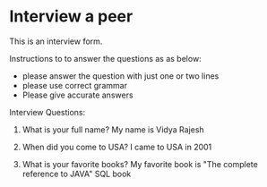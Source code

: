 
# Interview a peer #

This is an interview form.

Instructions to to answer the questions as as below:
* please answer the question with just one or two lines 
* please use correct grammar 
* Please give accurate answers

Interview Questions:

1. What is your full name?
My name is Vidya Rajesh

2. When did you come to USA?
I came to USA in 2001

3. What is your favorite books?
My favorite book is "The complete reference to JAVA"
SQL book

